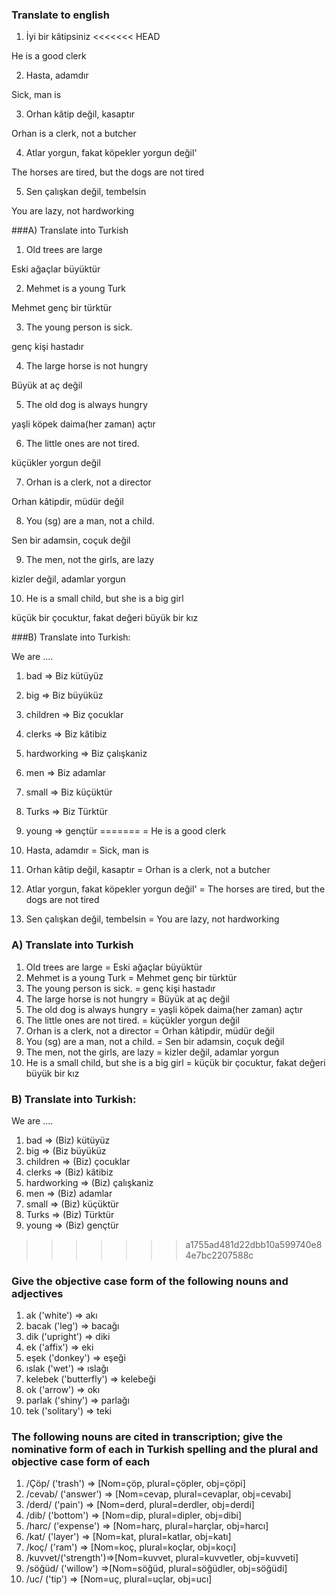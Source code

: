 ### Translate to english 

1) İyi bir kâtipsiniz
<<<<<<< HEAD

He is a good clerk 

2) Hasta, adamdır

Sick, man is 

3) Orhan kâtip değil, kasaptır

Orhan is a clerk, not a butcher 

4) Atlar yorgun, fakat köpekler yorgun değil'

The horses are tired, but the dogs are not tired 

5) Sen çalışkan değil, tembelsin

You are lazy, not hardworking 

###A) Translate into Turkish

1) Old trees are large

Eski ağaçlar büyüktür 

2) Mehmet is a young Turk

Mehmet genç bir türktür 

3) The young person is sick.

genç kişi hastadır 

4) The large horse is not hungry

Büyük at aç değil 

5) The old dog is always hungry

yaşli köpek daima(her zaman) açtır 

6) The little ones are not tired.

küçükler yorgun değil

7) Orhan is a clerk, not a director

Orhan kâtipdir, müdür değil

8) You (sg) are a man, not a child.

Sen bir adamsin, coçuk değil 

9) The men, not the girls, are lazy

kizler değil, adamlar yorgun 

10) He is a small child, but she is a big girl 

küçük bir çocuktur, fakat değeri büyük bir kız



###B) Translate into Turkish:

We are .... 

1) bad => Biz kütüyüz

2) big => Biz büyüküz 

3) children => Biz çocuklar

4) clerks => Biz kâtibiz

5) hardworking => Biz çalışkaniz

6) men => Biz adamlar 

7) small => Biz küçüktür 

8) Turks => Biz Türktür 

9) young => gençtür
=======
= He is a good clerk 
2) Hasta, adamdır
= Sick, man is 
3) Orhan kâtip değil, kasaptır
= Orhan is a clerk, not a butcher 
4) Atlar yorgun, fakat köpekler yorgun değil'
= The horses are tired, but the dogs are not tired 
5) Sen çalışkan değil, tembelsin
= You are lazy, not hardworking 

### A) Translate into Turkish

1) Old trees are large
= Eski ağaçlar büyüktür 
2) Mehmet is a young Turk
= Mehmet genç bir türktür 
3) The young person is sick.
= genç kişi hastadır 
4) The large horse is not hungry
= Büyük at aç değil 
5) The old dog is always hungry
= yaşli köpek daima(her zaman) açtır 
6) The little ones are not tired.
= küçükler yorgun değil
7) Orhan is a clerk, not a director
= Orhan kâtipdir, müdür değil
8) You (sg) are a man, not a child.
= Sen bir adamsin, coçuk değil 
9) The men, not the girls, are lazy
= kizler değil, adamlar yorgun 
10) He is a small child, but she is a big girl 
= küçük bir çocuktur, fakat değeri büyük bir kız



### B) Translate into Turkish:

We are .... 

1) bad => (Biz) kütüyüz
2) big => (Biz büyüküz 
3) children => (Biz) çocuklar
4) clerks => (Biz) kâtibiz
5) hardworking => (Biz) çalışkaniz
6) men => (Biz) adamlar 
7) small => (Biz) küçüktür 
8) Turks => (Biz) Türktür 
9) young => (Biz) gençtür
>>>>>>> a1755ad481d22dbb10a599740e84e7bc2207588c

### Give the objective case form of the following nouns and adjectives

1) ak ('white') => akı
2) bacak ('leg') => bacağı
3) dik ('upright') => diki
4) ek ('affix') => eki 
5) eşek ('donkey') => eşeği
6) ıslak ('wet') => ıslağı
7) kelebek ('butterfly') => kelebeği 
8) ok ('arrow') => okı
9) parlak ('shiny') => parlağı
10) tek ('solitary') => teki


### The following nouns are cited in transcription; give the nominative form of each in Turkish spelling and the plural and objective case form of each 

1) /Çöp/ ('trash') => [Nom=çöp, plural=çöpler, obj=çöpi]
2) /cevab/ ('answer') => [Nom=cevap, plural=cevaplar, obj=cevabı]
3) /derd/ ('pain') => [Nom=derd, plural=derdler, obj=derdi]
4) /dib/ ('bottom') => [Nom=dip, plural=dipler, obj=dibi]
5) /harc/ ('expense') => [Nom=harç, plural=harçlar, obj=harcı]
6) /kat/ ('layer') => [Nom=kat, plural=katlar, obj=katı]
7) /koç/  ('ram') => [Nom=koç, plural=koçlar, obj=koçı]
8) /kuvvet/('strength')=>[Nom=kuvvet, plural=kuvvetler, obj=kuvveti]
9) /söğüd/ ('willow') =>[Nom=söğüd, plural=söğüdler, obj=söğüdi]
10) /uc/ ('tip') => [Nom=uç, plural=uçlar, obj=ucı]













